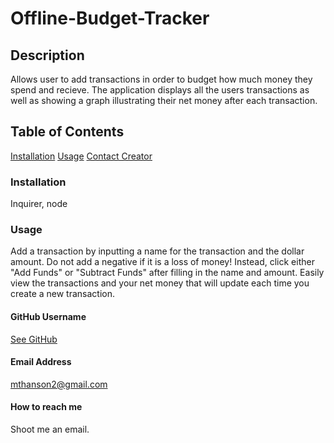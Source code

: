 # Offline-Budget-Tracker

  ## Description
  Allows user to add transactions in order to budget how much money they spend and recieve. The application displays all the users transactions as well as showing a graph illustrating their net money after each transaction. 
  
  ## Table of Contents
  [Installation](#installation)
  [Usage](usage)
  [Contact Creator](contact-creator)
 
  ### Installation
  Inquirer, node
  
  ### Usage
  Add a transaction by inputting a name for the transaction and the dollar amount. Do not add a negative if it is a loss of money! Instead, click either "Add Funds" or "Subtract Funds" after filling in the name and amount. Easily view the transactions and your net money that will update each time you create a new transaction.

  #### GitHub Username
  [See GitHub](https://github.com/maxhanson07)

  #### Email Address
  mthanson2@gmail.com

  #### How to reach me
  Shoot me an email.